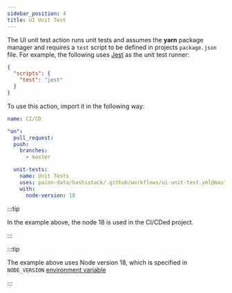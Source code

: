 ```yaml
---
sidebar_position: 4
title: UI Unit Test
---
```


The UI unit test action runs unit tests and assumes the **yarn** package manager and requires a `test` script to be
defined in projects `package.json` file. For example, the following uses [Jest] as the unit test runner:

```json
{
  "scripts": {
    "test": "jest"
  }
}
```

To use this action, import it in the following way:

```yaml
name: CI/CD

"on":
  pull_request:
  push:
    branches:
      - master

  unit-tests:
    name: Unit Tests
    uses: paion-data/hashistack/.github/workflows/ui-unit-test.yml@master
    with:
      node-version: 18
```

:::tip

In the example above, the node 18 is used in the CI/CDed project.

:::

:::tip

The example above uses Node version 18, which is specified in `NODE_VERSION`
[environment variable](https://docs.github.com/en/actions/learn-github-actions/variables#defining-environment-variables-for-a-single-workflow)

:::

[Jest]: https://jestjs.io/
